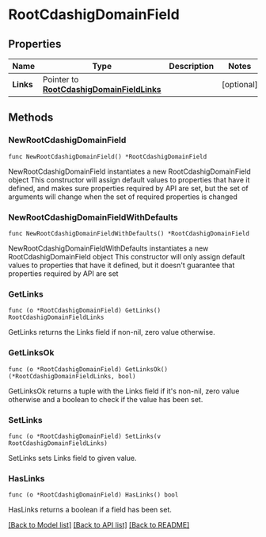 # RootCdashigDomainField

## Properties

Name | Type | Description | Notes
------------ | ------------- | ------------- | -------------
**Links** | Pointer to [**RootCdashigDomainFieldLinks**](RootCdashigDomainFieldLinks.md) |  | [optional] 

## Methods

### NewRootCdashigDomainField

`func NewRootCdashigDomainField() *RootCdashigDomainField`

NewRootCdashigDomainField instantiates a new RootCdashigDomainField object
This constructor will assign default values to properties that have it defined,
and makes sure properties required by API are set, but the set of arguments
will change when the set of required properties is changed

### NewRootCdashigDomainFieldWithDefaults

`func NewRootCdashigDomainFieldWithDefaults() *RootCdashigDomainField`

NewRootCdashigDomainFieldWithDefaults instantiates a new RootCdashigDomainField object
This constructor will only assign default values to properties that have it defined,
but it doesn't guarantee that properties required by API are set

### GetLinks

`func (o *RootCdashigDomainField) GetLinks() RootCdashigDomainFieldLinks`

GetLinks returns the Links field if non-nil, zero value otherwise.

### GetLinksOk

`func (o *RootCdashigDomainField) GetLinksOk() (*RootCdashigDomainFieldLinks, bool)`

GetLinksOk returns a tuple with the Links field if it's non-nil, zero value otherwise
and a boolean to check if the value has been set.

### SetLinks

`func (o *RootCdashigDomainField) SetLinks(v RootCdashigDomainFieldLinks)`

SetLinks sets Links field to given value.

### HasLinks

`func (o *RootCdashigDomainField) HasLinks() bool`

HasLinks returns a boolean if a field has been set.


[[Back to Model list]](../README.md#documentation-for-models) [[Back to API list]](../README.md#documentation-for-api-endpoints) [[Back to README]](../README.md)


